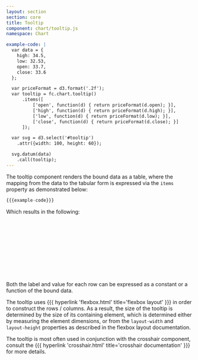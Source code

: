 ```yaml
---
layout: section
section: core
title: Tooltip
component: chart/tooltip.js
namespace: Chart

example-code: |
  var data = {
    high: 34.5,
    low: 32.53,
    open: 33.7,
    close: 33.6
  };

  var priceFormat = d3.format('.2f');
  var tooltip = fc.chart.tooltip()
      .items([
          ['open', function(d) { return priceFormat(d.open); }],
          ['high', function(d) { return priceFormat(d.high); }],
          ['low', function(d) { return priceFormat(d.low); }],
          ['close', function(d) { return priceFormat(d.close); }]
      ]);

  var svg = d3.select('#tooltip')
    .attr({width: 100, height: 60});

  svg.datum(data)
    .call(tooltip);
---
```


The tooltip component renders the bound data as a table, where the mapping from the data to the tabular form is expressed via the `items` property as demonstrated below:

```js
{{{example-code}}}
```

Which results in the following:

<svg id="tooltip"> </svg>
<script type="text/javascript">
(function() {
    {{{example-code}}}
}());
</script>

Both the label and value for each row can be expressed as a constant or a function of the bound data.

The tooltip uses {{{ hyperlink 'flexbox.html' title='flexbox layout' }}} in order to construct the rows / columns. As a result, the size of the tooltip is determined by the size of its containing element, which is determined either by measuring the element dimensions, or from the `layout-width` and `layout-height` properties as described in the flexbox layout documentation.

The tooltip is most often used in conjunction with the crosshair component, consult the {{{ hyperlink 'crosshair.html' title='crosshair documentation' }}} for more details.

